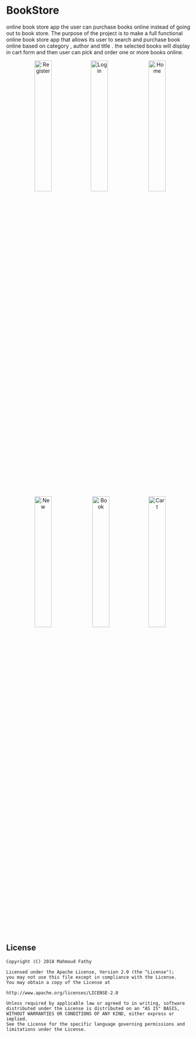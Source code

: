 # BookStore
online book store app the user can purchase books online instead of going out to book store. The purpose of the project is to make a full functional  online book store app that allows its user to search and purchase book online based on category , author and title . the selected books will display in cart form and then user can pick and order one or  more  books online.

<p align="center">  
<img src="https://i.imgur.com/ks4pL0s.png" alt="Register" width="30%"/><img src="https://i.imgur.com/toHJIPt.png" alt="Login" width="30%">
<img src="https://i.imgur.com/2B8TisX.png" alt="Home" width="30%" /><img src="https://i.imgur.com/wNo2oOZ.png" alt="New" width="30%" />
<img src="https://i.imgur.com/25Tv9wg.png" alt="Book" width="30%"/><img src="https://i.imgur.com/i3zBMTh.png" alt="Cart" width="30%"/>
</p>

License
-------

    Copyright (C) 2018 Mahmoud Fathy

    Licensed under the Apache License, Version 2.0 (the "License");
    you may not use this file except in compliance with the License.
    You may obtain a copy of the License at

    http://www.apache.org/licenses/LICENSE-2.0

    Unless required by applicable law or agreed to in writing, software
    distributed under the License is distributed on an "AS IS" BASIS,
    WITHOUT WARRANTIES OR CONDITIONS OF ANY KIND, either express or implied.
    See the License for the specific language governing permissions and
    limitations under the License.
